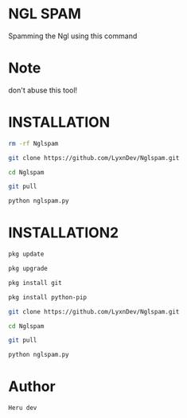 # NGL SPAM
Spamming the Ngl using this command
# Note
don't abuse this tool!
# INSTALLATION

```sh
rm -rf Nglspam

git clone https://github.com/LyxnDev/Nglspam.git

cd Nglspam

git pull

python nglspam.py
```
# INSTALLATION2

```sh
pkg update

pkg upgrade

pkg install git

pkg install python-pip

git clone https://github.com/LyxnDev/Nglspam.git

cd Nglspam

git pull

python nglspam.py
```

# Author
```sh
Heru dev
```
